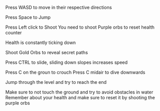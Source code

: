 Press WASD to move in their respective directions

Press Space to Jump

Press Left click to Shoot
You need to shoot Purple orbs to reset health counter

Health is constantly ticking down

Shoot Gold Orbs to reveal secret paths

Press CTRL to slide, sliding down slopes increases speed

Press C on the groun to crouch
Press C midair to dive downwards

Jump through the level and try to reach the end

Make sure to not touch the ground and try to avoid obstacles in water
Remember about your health and make sure to reset it by shooting the purple orbs
